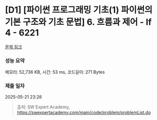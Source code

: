 # [D1] [파이썬 프로그래밍 기초(1) 파이썬의 기본 구조와 기초 문법] 6. 흐름과 제어 - If 4 - 6221 

[문제 링크](https://swexpertacademy.com/main/code/problem/problemDetail.do?contestProbId=AWcU9bOK4lMDFAU4) 

### 성능 요약

메모리: 52,736 KB, 시간: 53 ms, 코드길이: 271 Bytes

### 제출 일자

2025-05-21 23:28



> 출처: SW Expert Academy, https://swexpertacademy.com/main/code/problem/problemList.do